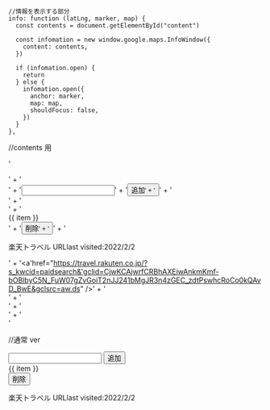 <template>
  <head>
    <title>Add Map</title>
  </head>
  <body>
    <h3>My Google Maps Demo</h3>
    <!--マップを表示するところ-->
    <div id="map" ref="map" v-on:click="pinSet" />
    <div>
      <button v-on:click="pinSet">未 ピンを立てる</button>
      <button v-on:click="pinSave">未 ピンの保存</button>
      <button v-on:click="memoField">未 吹き出しの表示</button>
    </div>
  </body>
</template>

<script>
export default {
  data: function () {
    return {
      latLngs: [{ lat: 35.6621, lng: 139.70378, clips: "", name: "" }],
    }
  },
  methods: {
    pinSets: function (event) {
      //これでマップ内をクリックした際にmethodsのpinSetsを発生させたい
      window.google.map.addListener(this.$refs.map, "click", this.pinSet)

      //緯度と経度の取得
      const lat = event.latLng.lat()
      const lng = event.latLng.lng()
      //配列を増やす
      this.latLngs.push({ lat: lat, lng: lng })
      //新しくマーカーを書き直す
      for (let i = 0; i < this.latLngs.length; i++)
        new window.google.maps.Marker({
          position: this.latLngs[i],
          map: this.$refs.map,
        })
    },
    //  comment:function(){
    //    const content = new window.google.maps.InfoWindow({
    //
    //    })

    //messegeを書いて追加する
    //    const message = document.createElement("input");
    //  this.clips.push(message)
    // }
  },
  mounted: function () {
    if (!window.mapCompleted) {
      window.mapCompleted = true
      const script = document.createElement("script")
      script.src =
        "https://maps.googleapis.com/maps/api/js?key=AIzaSyBveIZLjpsuQKkrPXnEmipIxZ8iZJpUiVo&callback=initMap&v=weekly"
      script.async = true
      document.head.appendChild(script)
    }

    window.initMap = () => {
      window.mapCompleted = true
    }
    /*mountedの中一部抜粋*/
    //初期のマップ配置
    let timeCount = setInterval(() => {
      if (window.mapCompleted === true) {
        clearInterval(timeCount)
        const map = new window.google.maps.Map(this.$refs.map, {
          center: this.latLngs[0],
          zoom: 12,
          mapType: "default",
        })
        //for文で繰り返し、if文でlatLngsがない時は表示しないのがお気に入りで使えそう
        new window.google.maps.Marker({
          position: this.latLngs[0],
          map: map,
        })
      }
    }, 500)
  },
}
</script>

<style>
#map {
  /* 高さ400px、幅max */
  height: 400px;
  width: 100%;
}
</style>

    //情報を表示する部分
    info: function (latLng, marker, map) {
      const contents = document.getElementById("content")

      const infomation = new window.google.maps.InfoWindow({
        content: contents,
      })

      if (infomation.open) {
        return
      } else {
        infomation.open({
          anchor: marker,
          map: map,
          shouldFocus: false,
        })
      }
    },

//contents 用

'<div id="content">' +
'<div class="add-memo-field">' +
'<input class="add-memo-field__input" type="text" v-model="inputText" v-on:keydown.enter="onKeyDown"/>' +
'<button class="add-memo-field__button" v-on:click="addMemo">追加' +
'</button>' +
'<div class="memo-container">' +
'<div class="memo" v-for="item in items" v-bind:key="item">' +
'<div class="memo-field">{{ item }}</div>' +
'<button class="memo__delete" v-on:click="deleteMemo">削除' +
'</button>' +
'<p>楽天トラベル URLlast visited:2022/2/2</p>' +
'<a'href="https://travel.rakuten.co.jp/?s_kwcid=paidsearch&'gclid=CjwKCAjwrfCRBhAXEiwAnkmKmf-bOBlbyC5N_FuW07gZvGoiT2nJJ241bMgJR3n4zGEC_zdtPswhcRoCo0kQAvD_BwE&gclsrc=aw.ds" />' +
'</div>' +
'</div>' +
'</div>' +
'</div>'

//通常 ver
<div class="memo">
<div id="content">
<div class="add-memo-field">
<input
            class="add-memo-field__input"
            type="text"
            v-model="inputText"
            v-on:keydown.enter="onKeyDown"
          />
<button class="add-memo-field__button" v-on:click="addMemo">
追加
</button>
<div class="memo-container">
<div class="memo" v-for="item in items" v-bind:key="item">
<div class="memo-field">{{ item }}</div>
<button class="memo__delete" v-on:click="deleteMemo">削除</button>
<p>楽天トラベル URLlast visited:2022/2/2</p>
<a
                href="https://travel.rakuten.co.jp/?s_kwcid=paidsearch&gclid=CjwKCAjwrfCRBhAXEiwAnkmKmf-bOBlbyC5N_FuW07gZvGoiT2nJJ241bMgJR3n4zGEC_zdtPswhcRoCo0kQAvD_BwE&gclsrc=aw.ds"
              />
</div>
</div>
</div>
</div>
</div>
